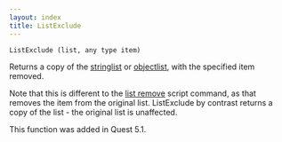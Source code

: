 ```yaml
---
layout: index
title: ListExclude
---
```


    ListExclude (list, any type item)

Returns a copy of the [stringlist](../types/stringlist.html) or [objectlist](../types/objectlist.html), with the specified item removed.

Note that this is different to the [list remove](../scripts/list_remove.html) script command, as that removes the item from the original list. ListExclude by contrast returns a copy of the list - the original list is unaffected.

This function was added in Quest 5.1.
